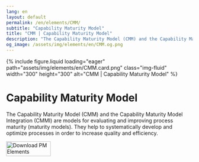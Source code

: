 ```yaml
---
lang: en
layout: default
permalink: /en/elements/CMM/
subtitle: "Capability Maturity Model"
title: "CMM | Capability Maturity Model"
description: "The Capability Maturity Model (CMM) and the Capability Maturity Model Integration (CMMI) are models for evaluating and improving process maturity (maturity models). They help to systematically develop and optimize processes in order to increase quality and efficiency."
og_image: /assets/img/elements/en/CMM.og.png
---
```


{% include figure.liquid loading="eager" path="assets/img/elements/en/CMM.card.png" class="img-fluid" width="300" height="300" alt="CMM | Capability Maturity Model" %}

# Capability Maturity Model

The Capability Maturity Model (CMM) and the Capability Maturity Model Integration (CMMI) are models for evaluating and improving process maturity (maturity models). They help to systematically develop and optimize processes in order to increase quality and efficiency.

<a href="https://apps.apple.com/app/apple-store/id6738084498?pt=127441684&ct=website&mt=8">
  <img src="{{ "assets/img/en/appstore.png" | relative_url }}" width="120" height="40" alt="Download PM Elements">
</a>
